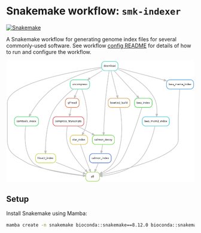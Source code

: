 # Snakemake workflow: `smk-indexer`

[![Snakemake](https://img.shields.io/badge/snakemake-≥8.12.0-brightgreen.svg)](https://snakemake.github.io)

A Snakemake workflow for generating genome index files for several commonly-used software. 
See workflow [config README](config/README.md) for details of how to run and configure the workflow.

![](rulegraph.png)

## Setup

Install Snakemake using Mamba:

```bash
mamba create -n snakemake bioconda::snakemake==8.12.0 bioconda::snakemake-executor-plugin-slurm=0.5.1
```
